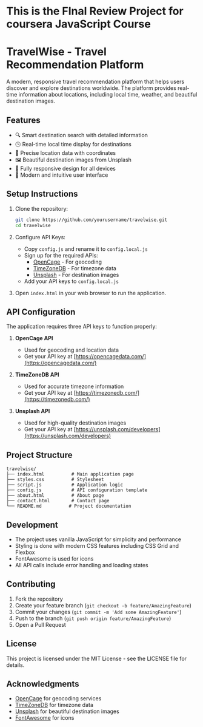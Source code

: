 # This is the FInal Review Project for coursera JavaScript Course

# TravelWise - Travel Recommendation Platform

A modern, responsive travel recommendation platform that helps users discover and explore destinations worldwide. The platform provides real-time information about locations, including local time, weather, and beautiful destination images.

## Features

- 🔍 Smart destination search with detailed information
- 🕒 Real-time local time display for destinations
- 📍 Precise location data with coordinates
- 🖼️ Beautiful destination images from Unsplash
- 📱 Fully responsive design for all devices
- 🎨 Modern and intuitive user interface

## Setup Instructions

1. Clone the repository:
   ```bash
   git clone https://github.com/yourusername/travelwise.git
   cd travelwise
   ```

2. Configure API Keys:
   - Copy `config.js` and rename it to `config.local.js`
   - Sign up for the required APIs:
     - [OpenCage](https://opencagedata.com/) - For geocoding
     - [TimeZoneDB](https://timezonedb.com/) - For timezone data
     - [Unsplash](https://unsplash.com/developers) - For destination images
   - Add your API keys to `config.local.js`

3. Open `index.html` in your web browser to run the application.

## API Configuration

The application requires three API keys to function properly:

1. **OpenCage API**
   - Used for geocoding and location data
   - Get your API key at [https://opencagedata.com/](https://opencagedata.com/)

2. **TimeZoneDB API**
   - Used for accurate timezone information
   - Get your API key at [https://timezonedb.com/](https://timezonedb.com/)

3. **Unsplash API**
   - Used for high-quality destination images
   - Get your API key at [https://unsplash.com/developers](https://unsplash.com/developers)

## Project Structure

```
travelwise/
├── index.html          # Main application page
├── styles.css          # Stylesheet
├── script.js           # Application logic
├── config.js           # API configuration template
├── about.html          # About page
├── contact.html        # Contact page
└── README.md          # Project documentation
```

## Development

- The project uses vanilla JavaScript for simplicity and performance
- Styling is done with modern CSS features including CSS Grid and Flexbox
- FontAwesome is used for icons
- All API calls include error handling and loading states

## Contributing

1. Fork the repository
2. Create your feature branch (`git checkout -b feature/AmazingFeature`)
3. Commit your changes (`git commit -m 'Add some AmazingFeature'`)
4. Push to the branch (`git push origin feature/AmazingFeature`)
5. Open a Pull Request

## License

This project is licensed under the MIT License - see the LICENSE file for details.

## Acknowledgments

- [OpenCage](https://opencagedata.com/) for geocoding services
- [TimeZoneDB](https://timezonedb.com/) for timezone data
- [Unsplash](https://unsplash.com/) for beautiful destination images
- [FontAwesome](https://fontawesome.com/) for icons 